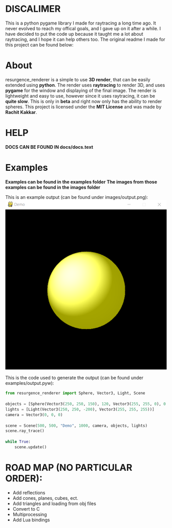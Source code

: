 # DISCALIMER
This is a python pygame library I made for raytracing a long time ago. It never evolved to reach my offical goals, and I gave up on it after a while. I have decided to put the code up because it taught me a lot about raytracing, and I hope it can help others too.
The original readme I made for this project can be found below:

# About
resurgence_renderer is a simple to use **3D render**, that can be easily extended using **python**.
The render uses **raytracing** to render 3D, and uses **pygame** for the window and displaying of the final image.
The render is lightweight and easy to use, however since it uses raytracing, it can be **quite slow**.
This is only in **beta** and right now only has the ability to render spheres.
This project is licensed under the **MIT License** and was made by **Rachit Kakkar**.

# HELP
**DOCS CAN BE FOUND IN docs/docs.text**

# Examples
**Examples can be found in the examples folder**
**The images from those examples can be found in the images folder**

This is an example output (can be found under images/output.png):
![Example Output](images/output.png)

This is the code used to generate the output (can be found under examples/output.pyw):

```python
from resurgence_renderer import Sphere, Vector3, Light, Scene

objects = [Sphere(Vector3(250, 250, 150), 120, Vector3(255, 255, 0), 0.5, 0.0001, 0.7)]
lights = [Light(Vector3(250, 250, -200), Vector3(255, 255, 255))]
camera = Vector3(0, 0, 0)

scene = Scene(500, 500, "Demo", 1000, camera, objects, lights)
scene.ray_trace()

while True:
    scene.update()
```

# ROAD MAP (NO PARTICULAR ORDER):
* Add reflections
* Add cones, planes, cubes, ect.
* Add triangles and loading from obj files
* Convert to C
* Multiprocessing
* Add Lua bindings
